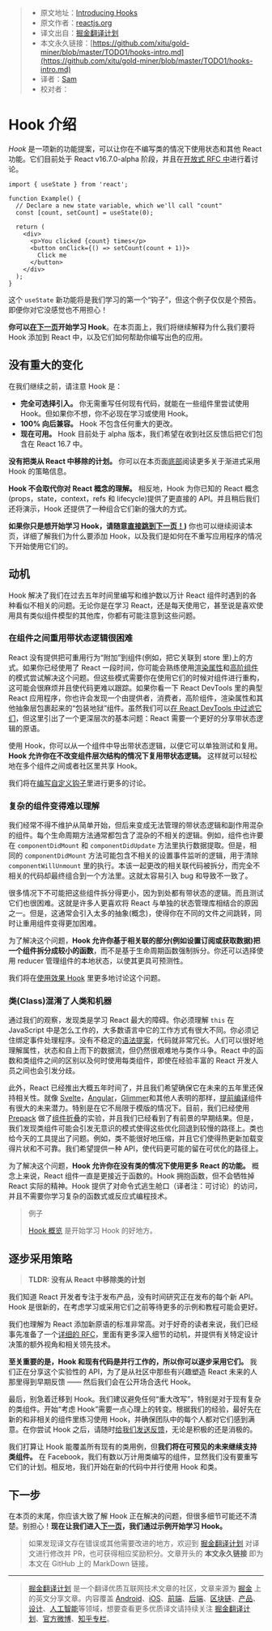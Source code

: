 > * 原文地址：[Introducing Hooks](https://reactjs.org/docs/hooks-intro.html)
> * 原文作者：[reactjs.org](https://reactjs.org/)
> * 译文出自：[掘金翻译计划](https://github.com/xitu/gold-miner)
> * 本文永久链接：[https://github.com/xitu/gold-miner/blob/master/TODO1/hooks-intro.md](https://github.com/xitu/gold-miner/blob/master/TODO1/hooks-intro.md)
> * 译者：[Sam](https://github.com/xutaogit)
> * 校对者：

# Hook 介绍

*Hook* 是一项新的功能提案，可以让你在不编写类的情况下使用状态和其他 React 功能。它们目前处于 React v16.7.0-alpha 阶段，并且在[开放式 RFC 中](https://github.com/reactjs/rfcs/pull/68)进行着讨论。

```js{4,5}
import { useState } from 'react';

function Example() {
  // Declare a new state variable, which we'll call "count"
  const [count, setCount] = useState(0);

  return (
    <div>
      <p>You clicked {count} times</p>
      <button onClick={() => setCount(count + 1)}>
        Click me
      </button>
    </div>
  );
}
```

这个 `useState` 新功能将是我们学习的第一个“钩子”，但这个例子仅仅是个预告。即便你对它没感觉也不用担心！

**你可以[在下一页](https://reactjs.org/docs/hooks-overview.html)开始学习 Hook**。在本页面上，我们将继续解释为什么我们要将 Hook 添加到 React 中，以及它们如何帮助你编写出色的应用。

## 没有重大的变化

在我们继续之前，请注意 Hook 是：

* **完全可选择引入。** 你无需重写任何现有代码，就能在一些组件里尝试使用 Hook。但如果你不想，你不必现在学习或使用 Hook。
* **100% 向后兼容。** Hook 不包含任何重大的更改。
* **现在可用。** Hook 目前处于 alpha 版本，我们希望在收到社区反馈后把它们包含在 React 16.7 中。

**没有把类从 React 中移除的计划。** 你可以在本页面[底部](https://reactjs.org/docs/hooks-intro.html#gradual-adoption-strategy)阅读更多关于渐进式采用 Hook 的策略信息。

**Hook 不会取代你对 React 概念的理解。** 相反地，Hook 为你已知的 React 概念(props，state，context，refs 和 lifecycle)提供了更直接的 API。并且稍后我们还将演示，Hook 还提供了一种组合它们新的强大的方式。

**如果你只是想开始学习 Hook，请随意[直接跳到下一页！](https://reactjs.org/docs/hooks-overview.html))** 你也可以继续阅读本页，详细了解我们为什么要添加 Hook，以及我们是如何在不重写应用程序的情况下开始使用它们的。

## 动机

Hook 解决了我们在过去五年时间里编写和维护数以万计 React 组件时遇到的各种看似不相关的问题。无论你是在学习 React，还是每天使用它，甚至说是喜欢使用具有类似组件模型的其他库，你都有可能注意到这些问题。

### 在组件之间重用带状态逻辑很困难

React 没有提供把可重用行为“附加”到组件(例如，把它关联到 store 里)上的方式。如果你已经使用了 React 一段时间，你可能会熟练使用[渲染属性](https://reactjs.org/docs/render-props.html)和[高阶组件](https://reactjs.org/docs/higher-order-components.html)的模式尝试解决这个问题。但这些模式需要你在使用它们的时候对组件进行重构，这可能会很麻烦并且使代码更难以跟踪。如果你看一下 React DevTools 里的典型 React 应用程序，你也许会发现一个由提供者，消费者，高阶组件，渲染属性和其他抽象层包裹起来的“包装地狱”组件。虽然我们可以[在 React DevTools 中过滤它们](https://github.com/facebook/react-devtools/pull/503)，但这里引出了一个更深层次的基本问题：React 需要一个更好的分享带状态逻辑的原语。

使用 Hook，你可以从一个组件中导出带状态逻辑，以便它可以单独测试和复用。**Hook 允许你在不改变组件层次结构的情况下复用带状态逻辑。** 这样就可以轻松地在多个组件之间或者社区里共享 Hook。

我们将在[编写自定义钩子](https://reactjs.org/docs/hooks-custom.html#using-a-custom-hook)里进行更多的讨论。

### 复杂的组件变得难以理解

我们经常不得不维护从简单开始，但后来变成无法管理的带状态逻辑和副作用混杂的组件。每个生命周期方法通常都包含了混杂的不相关的逻辑。例如，组件也许要在 `componentDidMount` 和 `componentDidUpdate` 方法里执行数据提取。但是，相同的 `componentDidMount` 方法可能包含不相关的设置事件监听的逻辑，用于清除 `componentWillUnmount` 里的执行。本该一起更改的相关联代码被拆分，而完全不相关的代码却最终组合到一个方法里。这就太容易引入 bug 和导致不一致了。

很多情况下不可能把这些组件拆分得更小，因为到处都有带状态的逻辑。而且测试它们也很困难。这就是许多人更喜欢将 React 与单独的状态管理库相结合的原因之一。但是，这通常会引入太多的抽象(概念)，使得你在不同的文件之间跳转，同时让重用组件变得更加困难。

为了解决这个问题，**Hook 允许你基于相关联的部分(例如设置订阅或获取数据)把一个组件拆分成较小的函数**，而不是基于生命周期函数强制拆分。你还可以选择使用 reducer 管理组件的本地状态，以使其更具可预测性。

我们将在[使用效果 Hook](https://reactjs.org/docs/hooks-effect.html#tip-use-multiple-effects-to-separate-concerns) 里更多地讨论这个问题。

### 类(Class)混淆了人类和机器

通过我们的观察，发现类是学习 React 最大的障碍。你必须理解 `this` 在 JavaScript 中是怎么工作的，大多数语言中它的工作方式有很大不同。你必须记住绑定事件处理程序。没有不稳定的[语法提案](https://babeljs.io/docs/en/babel-plugin-transform-class-properties/)，代码就非常冗长。人们可以很好地理解属性，状态和自上而下的数据流，但仍然很艰难地与类作斗争。React 中的函数和类组件之间的区别以及何时使用每类组件，即使在经验丰富的 React 开发人员之间也会引发分歧。

此外，React 已经推出大概五年时间了，并且我们希望确保它在未来的五年里还保持相关性。就像 [Svelte](https://svelte.technology/)，[Angular](https://angular.io/)，[Glimmer](https://glimmerjs.com/)和其他人表明的那样，[提前编译](https://en.wikipedia.org/wiki/Ahead-of-time_compilation)组件有很大的未来潜力。特别是在它不局限于模版的情况下。目前，我们已经使用 [Prepack](https://prepack.io/) 做了[组件折叠](https://github.com/facebook/react/issues/7323)的实验，并且我们已经看到了有前景的早期结果。但是，我们发现类组件可能会引发无意识的模式使得这些优化回退到较慢的路径上。类也给今天的工具提出了问题。例如，类不能很好地压缩，并且它们使得热更新加载变得片状和不可靠。我们希望提供一种 API，使代码更可能的留在可优化的路径上。 

为了解决这个问题，**Hook 允许你在没有类的情况下使用更多 React 的功能。** 概念上来说，React 组件一直是更接近于函数的。Hook 拥抱函数，但不会牺牲掉 React 实际的精神。Hook 提供了对命令式逃生舱口（译者注：可讨论）的访问，并且不需要你学习复杂的函数式或反应式编程技术。

>例子
>
>[Hook 概览](https://reactjs.org/docs/hooks-overview.html) 是开始学习 Hook 的好地方。

## 逐步采用策略

>**TLDR: 没有从 React 中移除类的计划**

我们知道 React 开发者专注于发布产品，没有时间研究正在发布的每个新 API。Hook 是很新的，在考虑学习或采用它们之前等待更多的示例和教程可能会更好。

我们也理解为 React 添加新原语的标准非常高。对于好奇的读者来说，我们已经事先准备了一个[详细的 RFC](https://github.com/reactjs/rfcs/pull/68)，里面有更多深入细节的动机，并提供有关特定设计决策的额外视角和相关领先技术。

**至关重要的是，Hook 和现有代码是并行工作的，所以你可以逐步采用它们。** 我们正在分享这个实验性的 API，为了是从社区中那些有兴趣塑造 React 未来的人那里得到早期反馈 —— 然后我们会在公开场合迭代 Hook。

最后，别急着迁移到 Hook。我们建议避免任何“重大改写”，特别是对于现有复杂的类组件。开始“考虑 Hook”需要一点心理上的转变。根据我们的经验，最好先在新的和非相关的组件里练习使用 Hook，并确保团队中的每个人都对它们感到满意。在你尝试 Hook 之后，请随时[给我们发送反馈](https://github.com/facebook/react/issues/new)，无论是积极的还是消极的。

我们打算让 Hook 能覆盖所有现有的类用例，但**我们将在可预见的未来继续支持类组件。** 在 Facebook，我们有数以万计用类编写的组件，显然我们没有要重写它们的计划。相反地，我们开始在新的代码中并行使用 Hook 和类。

## 下一步

在本页的末尾，你应该大致了解 Hook 正在解决的问题，但很多细节可能还不清楚。别担心！**现在让我们进入[下一页](https://reactjs.org/docs/hooks-overview.html)，我们通过示例开始学习 Hook。**

> 如果发现译文存在错误或其他需要改进的地方，欢迎到 [掘金翻译计划](https://github.com/xitu/gold-miner) 对译文进行修改并 PR，也可获得相应奖励积分。文章开头的 **本文永久链接** 即为本文在 GitHub 上的 MarkDown 链接。

---

> [掘金翻译计划](https://github.com/xitu/gold-miner) 是一个翻译优质互联网技术文章的社区，文章来源为 [掘金](https://juejin.im) 上的英文分享文章。内容覆盖 [Android](https://github.com/xitu/gold-miner#android)、[iOS](https://github.com/xitu/gold-miner#ios)、[前端](https://github.com/xitu/gold-miner#前端)、[后端](https://github.com/xitu/gold-miner#后端)、[区块链](https://github.com/xitu/gold-miner#区块链)、[产品](https://github.com/xitu/gold-miner#产品)、[设计](https://github.com/xitu/gold-miner#设计)、[人工智能](https://github.com/xitu/gold-miner#人工智能)等领域，想要查看更多优质译文请持续关注 [掘金翻译计划](https://github.com/xitu/gold-miner)、[官方微博](http://weibo.com/juejinfanyi)、[知乎专栏](https://zhuanlan.zhihu.com/juejinfanyi)。
